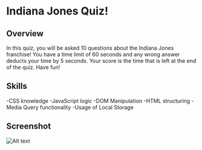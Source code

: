 # Indiana Jones Quiz!

## Overview

In this quiz, you will be asked 10 questions about the Indiana Jones franchise! You have a time limit of 60 seconds and any wrong answer deducts your time by 5 seconds. Your score is the time that is left at the end of the quiz. Have fun!

## Skills

-CSS knowledge
-JavaScript logic
-DOM Manipulation
-HTML structuring
-Media Query functionality
-Usage of Local Storage

## Screenshot

![Alt text](/Screen%20Shot%202022-11-15%20at%2011.54.09%20AM.png "Indiana Jones Quiz")
